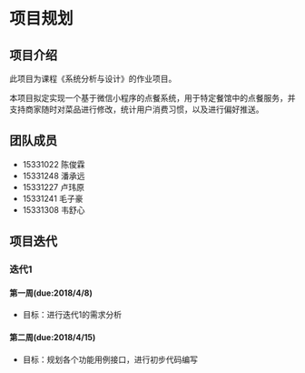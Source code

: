 # 项目规划

## 项目介绍

此项目为课程《系统分析与设计》的作业项目。

本项目拟定实现一个基于微信小程序的点餐系统，用于特定餐馆中的点餐服务，并支持商家随时对菜品进行修改，统计用户消费习惯，以及进行偏好推送。

## 团队成员

- 15331022 陈俊霖
- 15331248 潘承远
- 15331227 卢玮原
- 15331241 毛子豪
- 15331308 韦舒心

## 项目迭代

### 迭代1

#### 第一周(due:2018/4/8)

- 目标：进行迭代1的需求分析

#### 第二周(due:2018/4/15)

- 目标：规划各个功能用例接口，进行初步代码编写

